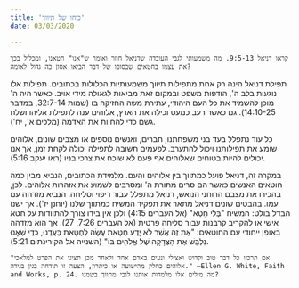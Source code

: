 ```yaml
---
title: 'כוחו של תיווך'
date: 03/03/2020

---
```


`קראו דניאל 9:5-13. מה משמעותי לגבי העובדה שדניאל חוזר ואומר ש"אנו" חטאנו, ומכליל בכך את עצמו בחטאים שבסופו של דבר הביאו אסון כה גדול לאומה?`

תפילת דניאל הינה רק אחת מתפילות תיווך משמעותיות הכלולות בכתובים. תפילות אלו נוגעות בלב ה', הודפות משפט ובמקום זאת מביאות לגאולה מידי אויב. כאשר היה ה' מוכן להשמיד את כל העם היהודי, עתירת משה החזיקה בו (שמות 32:7-14, במדבר 14:10-25). גם כאשר רעב כמעט וכילה את הארץ, אלוהים ענה לתפילת אליהו ושלח גשם כדי להחיות את האדמה (מלכים א', יח').

כל עוד נתפלל בעד בני משפחתנו, חברים, ואנשים נוספים או מצבים שונים, אלוהים שומע את תפילותנו ויכול להתערב. לפעמים תשובה לתפילה יכולה לקחת זמן, אך אנו יכולים להיות בטוחים שאלוהים אף פעם לא שוכח את צרכי בניו (ראו יעקב 5:16).

במקרה זה, דניאל פועל כמתווך בין אלוהים והעם. מלמידת הכתובים, הנביא מבין כמה חוטאים האנשים כאשר הם סרים מתורת ה' ומסרבים לשמוע את אזהרות אלוהים. לכן, בהכירו את מצבם הרוחני הנואש, דניאל מתפלל עבור ריפוי וסליחה. הנביא מזדהה עם עמו. בהבטים שונים דניאל מתאר את תפקיד המשיח כמתווך שלנו (יוחנן יז'). אך ישנו הבדל בולט: המשיח "בְּלִי חֵטְא" (אל העברים 4:15) ולכן אין בידו צורך להתוודות על חטא אישי או להקריב קרבנות עבור סליחה פרטית (אל העברים 7:26, 27). אך הוא מזדהה באופן ייחודי עם החוטאים: "אֶת זֶה אֲשֶׁר לֹא יָדַע חַטָּאת עָשָׂה לְחַטָּאת בַּעֲדֵנוּ, כְּדֵי שֶׁאָנוּ נִלְבַּשׁ אֶת הַצְּדָקָה שֶׁל אֱלֹהִים בּוֹ" (השנייה אל הקורינתים 5:21).

`"אם תרכזו כל דבר טוב וקדוש ואצילי ונעים באדם אחד ולאחר מכן תציגו את הפרט למלאכי אלוהים כחלק מהישועה או כיתרון, הצעה זו תידחה בגין בגידה." —Ellen G. White, Faith and Works, p. 24. מה מילים אלו מלמדות אותנו לגבי מתווך בשמנו?`